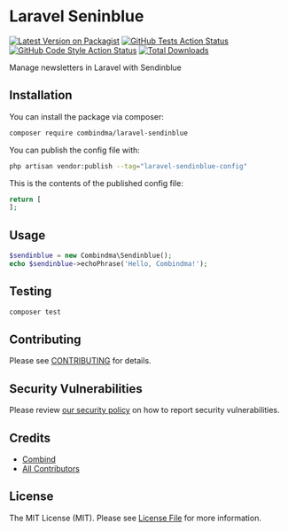 # Laravel Seninblue

[![Latest Version on Packagist](https://img.shields.io/packagist/v/combindma/laravel-sendinblue.svg?style=flat-square)](https://packagist.org/packages/combindma/laravel-sendinblue)
[![GitHub Tests Action Status](https://img.shields.io/github/workflow/status/combindma/laravel-sendinblue/run-tests?label=tests)](https://github.com/combindma/laravel-sendinblue/actions?query=workflow%3Arun-tests+branch%3Amain)
[![GitHub Code Style Action Status](https://img.shields.io/github/workflow/status/combindma/laravel-sendinblue/Check%20&%20fix%20styling?label=code%20style)](https://github.com/combindma/laravel-sendinblue/actions?query=workflow%3A"Check+%26+fix+styling"+branch%3Amain)
[![Total Downloads](https://img.shields.io/packagist/dt/combindma/laravel-sendinblue.svg?style=flat-square)](https://packagist.org/packages/combindma/laravel-sendinblue)

Manage newsletters in Laravel with Sendinblue

## Installation

You can install the package via composer:

```bash
composer require combindma/laravel-sendinblue
```

You can publish the config file with:

```bash
php artisan vendor:publish --tag="laravel-sendinblue-config"
```

This is the contents of the published config file:

```php
return [
];
```

## Usage

```php
$sendinblue = new Combindma\Sendinblue();
echo $sendinblue->echoPhrase('Hello, Combindma!');
```

## Testing

```bash
composer test
```

## Contributing

Please see [CONTRIBUTING](.github/CONTRIBUTING.md) for details.

## Security Vulnerabilities

Please review [our security policy](../../security/policy) on how to report security vulnerabilities.

## Credits

- [Combind](https://github.com/combindma)
- [All Contributors](../../contributors)

## License

The MIT License (MIT). Please see [License File](LICENSE.md) for more information.
